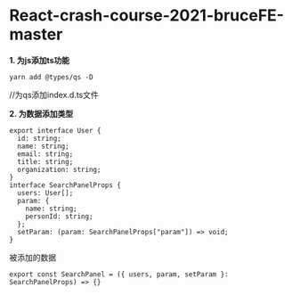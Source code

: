 # React-crash-course-2021-bruceFE-master
**1. 为js添加ts功能**

    yarn add @types/qs -D  
//为qs添加index.d.ts文件

**2. 为数据添加类型**
```
export interface User {
  id: string;
  name: string;
  email: string;
  title: string;
  organization: string;
}
interface SearchPanelProps {
  users: User[];
  param: {
    name: string;
    personId: string;
  };
  setParam: (param: SearchPanelProps["param"]) => void;
}
```
被添加的数据
```
export const SearchPanel = ({ users, param, setParam }: SearchPanelProps) => {}
```
